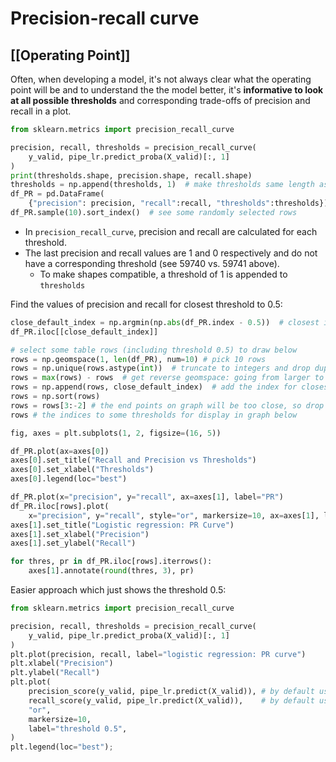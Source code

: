 # Precision-recall curve
## [[Operating Point]]
Often, when developing a model, it's not always clear what the operating point will be and to understand the the model better, it's **informative to look at all possible thresholds** and corresponding trade-offs of precision and recall in a plot.  

```python
from sklearn.metrics import precision_recall_curve

precision, recall, thresholds = precision_recall_curve(
    y_valid, pipe_lr.predict_proba(X_valid)[:, 1]
)
print(thresholds.shape, precision.shape, recall.shape)
thresholds = np.append(thresholds, 1)  # make thresholds same length as precision and recall
df_PR = pd.DataFrame(
    {"precision": precision, "recall":recall, "thresholds":thresholds}).set_index("thresholds")
df_PR.sample(10).sort_index()  # see some randomly selected rows
```
- In `precision_recall_curve`, precision and recall are calculated for each threshold.
- The last precision and recall values are 1 and 0 respectively and do not have a corresponding threshold (see 59740 vs. 59741 above).
	- To make shapes compatible, a threshold of 1 is appended to `thresholds`

Find the values of precision and recall for closest threshold to 0.5:
```python
close_default_index = np.argmin(np.abs(df_PR.index - 0.5))  # closest index to 0.5
df_PR.iloc[[close_default_index]]

# select some table rows (including threshold 0.5) to draw below
rows = np.geomspace(1, len(df_PR), num=10) # pick 10 rows
rows = np.unique(rows.astype(int))  # truncate to integers and drop duplicates
rows = max(rows) - rows  # get reverse geomspace: going from larger to shorter distances
rows = np.append(rows, close_default_index)  # add the index for closest threshold to 0.5
rows = np.sort(rows)
rows = rows[3:-2] # the end points on graph will be too close, so drop some points at both ends
rows # the indices to some thresholds for display in graph below

fig, axes = plt.subplots(1, 2, figsize=(16, 5))

df_PR.plot(ax=axes[0])
axes[0].set_title("Recall and Precision vs Thresholds")
axes[0].set_xlabel("Thresholds")
axes[0].legend(loc="best")

df_PR.plot(x="precision", y="recall", ax=axes[1], label="PR")
df_PR.iloc[rows].plot(
    x="precision", y="recall", style="or", markersize=10, ax=axes[1], label="Thresholds")
axes[1].set_title("Logistic regression: PR Curve")
axes[1].set_xlabel("Precision")
axes[1].set_ylabel("Recall")

for thres, pr in df_PR.iloc[rows].iterrows():
    axes[1].annotate(round(thres, 3), pr)
```

Easier approach which just shows the threshold 0.5:
```python
from sklearn.metrics import precision_recall_curve

precision, recall, thresholds = precision_recall_curve(
    y_valid, pipe_lr.predict_proba(X_valid)[:, 1]
)
plt.plot(precision, recall, label="logistic regression: PR curve")
plt.xlabel("Precision")
plt.ylabel("Recall")
plt.plot(
    precision_score(y_valid, pipe_lr.predict(X_valid)), # by default uses threshold = 0.5
    recall_score(y_valid, pipe_lr.predict(X_valid)),    # by default uses threshold = 0.5
    "or",
    markersize=10,
    label="threshold 0.5",
)
plt.legend(loc="best");
```